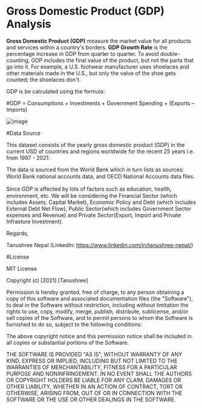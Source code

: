 # Gross Domestic Product (GDP) Analysis

**Gross Domestic Product (GDP)** measure the market value for all products and services within a country's borders. 
**GDP Growth Rate** is the percentage increase in GDP from quarter to quarter. 
To avoid double-counting, GDP includes the final value of the product, but not the parts that go into it.
For example, a U.S. footwear manufacturer uses shoelaces and other materials made in the U.S., but only the value of the shoe gets counted; the shoelaces don't.



GDP is be calculated using the formula:

#GDP = Consumptions +  Investments + Government Spending + (Exports – Imports)

![image](https://user-images.githubusercontent.com/59421381/194752641-10906a5e-b7fc-4b4a-8271-f01993a4bc07.png)


#Data Source

This dataset consists of the yearly gross domestic product (GDP) in the current  USD of countries and regions worldwide for the recent 25 years i.e. from 1997 -  2021. 

The data is sourced from the World Bank which in  turn lists as sources: World Bank national accounts data, and OECD National  Accounts data ﬁles.

Since GDP is aﬀected by lots of factors such as education, health, environment,  etc. We will be considering the Financial Sector (which includes Assets, Capital  Market), Economic Policy and Debt (which includes External Debt Net Flow), Public  Sector(which includes Government Sector expenses and Revenue) and Private  Sector(Export, Import and Private Infrasture Investment).

Regards, 

Tanushree Nepal
(LinkedIn: https://www.linkedin.com/in/tanushree-nepal/)



#License

MIT License

Copyright (c) [2021] [Tanushree]

Permission is hereby granted, free of charge, to any person obtaining a copy
of this software and associated documentation files (the "Software"), to deal
in the Software without restriction, including without limitation the rights
to use, copy, modify, merge, publish, distribute, sublicense, and/or sell
copies of the Software, and to permit persons to whom the Software is
furnished to do so, subject to the following conditions:

The above copyright notice and this permission notice shall be included in all
copies or substantial portions of the Software.

THE SOFTWARE IS PROVIDED "AS IS", WITHOUT WARRANTY OF ANY KIND, EXPRESS OR
IMPLIED, INCLUDING BUT NOT LIMITED TO THE WARRANTIES OF MERCHANTABILITY,
FITNESS FOR A PARTICULAR PURPOSE AND NONINFRINGEMENT. IN NO EVENT SHALL THE
AUTHORS OR COPYRIGHT HOLDERS BE LIABLE FOR ANY CLAIM, DAMAGES OR OTHER
LIABILITY, WHETHER IN AN ACTION OF CONTRACT, TORT OR OTHERWISE, ARISING FROM,
OUT OF OR IN CONNECTION WITH THE SOFTWARE OR THE USE OR OTHER DEALINGS IN THE
SOFTWARE.
